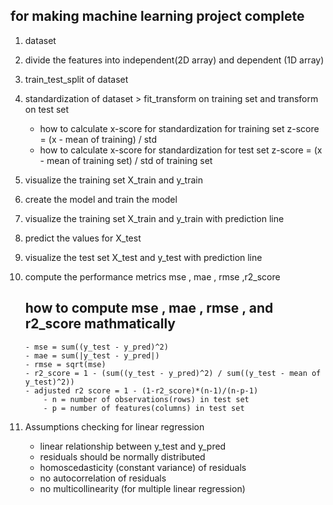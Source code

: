 ## for making machine learning project complete

1. dataset

2. divide the features into independent(2D array) and dependent (1D array)

3. train_test_split of dataset

4. standardization of dataset > fit_transform on training set and transform on test set

    - how to calculate x-score for standardization for training set
        z-score = (x - mean of training) / std
    - how to calculate x-score for standardization for test set
        z-score = (x - mean of training set) / std of training set

5. visualize the training set X_train and y_train

6. create the model and train the model

7. visualize the training set X_train and y_train with prediction line

8. predict the values for X_test

9. visualize the test set X_test and y_test with prediction line

10. compute the performance metrics mse , mae , rmse ,r2_score

     ## how to compute mse , mae , rmse , and r2_score mathmatically
        - mse = sum((y_test - y_pred)^2)
        - mae = sum(|y_test - y_pred|)
        - rmse = sqrt(mse)
        - r2_score = 1 - (sum((y_test - y_pred)^2) / sum((y_test - mean of y_test)^2))
        - adjusted r2 score = 1 - (1-r2_score)*(n-1)/(n-p-1)
            - n = number of observations(rows) in test set
            - p = number of features(columns) in test set

            
11. Assumptions checking for linear regression
    - linear relationship between y_test and y_pred
    - residuals should be normally distributed
    - homoscedasticity (constant variance) of residuals
    - no autocorrelation of residuals
    - no multicollinearity (for multiple linear regression)